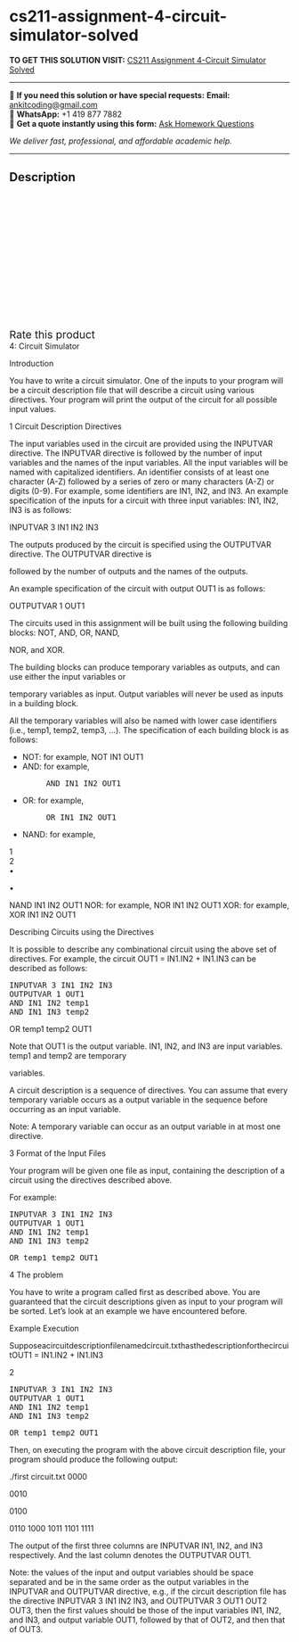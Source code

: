 # cs211-assignment-4-circuit-simulator-solved
**TO GET THIS SOLUTION VISIT:** [CS211 Assignment 4-Circuit Simulator Solved](https://www.ankitcodinghub.com/product/cs211-assignment-4-circuit-simulator-solved/)


---

📩 **If you need this solution or have special requests:** **Email:** ankitcoding@gmail.com  
📱 **WhatsApp:** +1 419 877 7882  
📄 **Get a quote instantly using this form:** [Ask Homework Questions](https://www.ankitcodinghub.com/services/ask-homework-questions/)

*We deliver fast, professional, and affordable academic help.*

---

<h2>Description</h2>



<div class="kk-star-ratings kksr-auto kksr-align-center kksr-valign-top" data-payload="{&quot;align&quot;:&quot;center&quot;,&quot;id&quot;:&quot;93357&quot;,&quot;slug&quot;:&quot;default&quot;,&quot;valign&quot;:&quot;top&quot;,&quot;ignore&quot;:&quot;&quot;,&quot;reference&quot;:&quot;auto&quot;,&quot;class&quot;:&quot;&quot;,&quot;count&quot;:&quot;0&quot;,&quot;legendonly&quot;:&quot;&quot;,&quot;readonly&quot;:&quot;&quot;,&quot;score&quot;:&quot;0&quot;,&quot;starsonly&quot;:&quot;&quot;,&quot;best&quot;:&quot;5&quot;,&quot;gap&quot;:&quot;4&quot;,&quot;greet&quot;:&quot;Rate this product&quot;,&quot;legend&quot;:&quot;0\/5 - (0 votes)&quot;,&quot;size&quot;:&quot;24&quot;,&quot;title&quot;:&quot;CS211 Assignment 4-Circuit Simulator Solved&quot;,&quot;width&quot;:&quot;0&quot;,&quot;_legend&quot;:&quot;{score}\/{best} - ({count} {votes})&quot;,&quot;font_factor&quot;:&quot;1.25&quot;}">

<div class="kksr-stars">

<div class="kksr-stars-inactive">
            <div class="kksr-star" data-star="1" style="padding-right: 4px">


<div class="kksr-icon" style="width: 24px; height: 24px;"></div>
        </div>
            <div class="kksr-star" data-star="2" style="padding-right: 4px">


<div class="kksr-icon" style="width: 24px; height: 24px;"></div>
        </div>
            <div class="kksr-star" data-star="3" style="padding-right: 4px">


<div class="kksr-icon" style="width: 24px; height: 24px;"></div>
        </div>
            <div class="kksr-star" data-star="4" style="padding-right: 4px">


<div class="kksr-icon" style="width: 24px; height: 24px;"></div>
        </div>
            <div class="kksr-star" data-star="5" style="padding-right: 4px">


<div class="kksr-icon" style="width: 24px; height: 24px;"></div>
        </div>
    </div>

<div class="kksr-stars-active" style="width: 0px;">
            <div class="kksr-star" style="padding-right: 4px">


<div class="kksr-icon" style="width: 24px; height: 24px;"></div>
        </div>
            <div class="kksr-star" style="padding-right: 4px">


<div class="kksr-icon" style="width: 24px; height: 24px;"></div>
        </div>
            <div class="kksr-star" style="padding-right: 4px">


<div class="kksr-icon" style="width: 24px; height: 24px;"></div>
        </div>
            <div class="kksr-star" style="padding-right: 4px">


<div class="kksr-icon" style="width: 24px; height: 24px;"></div>
        </div>
            <div class="kksr-star" style="padding-right: 4px">


<div class="kksr-icon" style="width: 24px; height: 24px;"></div>
        </div>
    </div>
</div>


<div class="kksr-legend" style="font-size: 19.2px;">
            <span class="kksr-muted">Rate this product</span>
    </div>
    </div>
<div class="page" title="Page 1">
<div class="layoutArea">
<div class="column">
4: Circuit Simulator

Introduction

You have to write a circuit simulator. One of the inputs to your program will be a circuit description file that will describe a circuit using various directives. Your program will print the output of the circuit for all possible input values.

1 Circuit Description Directives

The input variables used in the circuit are provided using the INPUTVAR directive. The INPUTVAR directive is followed by the number of input variables and the names of the input variables. All the input variables will be named with capitalized identifiers. An identifier consists of at least one character (A-Z) followed by a series of zero or many characters (A-Z) or digits (0-9). For example, some identifiers are IN1, IN2, and IN3. An example specification of the inputs for a circuit with three input variables: IN1, IN2, IN3 is as follows:

INPUTVAR 3 IN1 IN2 IN3

The outputs produced by the circuit is specified using the OUTPUTVAR directive. The OUTPUTVAR directive is

followed by the number of outputs and the names of the outputs.

An example specification of the circuit with output OUT1 is as follows:

OUTPUTVAR 1 OUT1

The circuits used in this assignment will be built using the following building blocks: NOT, AND, OR, NAND,

NOR, and XOR.

The building blocks can produce temporary variables as outputs, and can use either the input variables or

temporary variables as input. Output variables will never be used as inputs in a building block.

All the temporary variables will also be named with lower case identifiers (i.e., temp1, temp2, temp3, …). The specification of each building block is as follows:

<ul>
<li>NOT: for example, NOT IN1 OUT1</li>
<li>AND: for example,
<pre>     AND IN1 IN2 OUT1
</pre>
</li>
<li>OR: for example,
<pre>     OR IN1 IN2 OUT1
</pre>
</li>
<li>NAND: for example,</li>
</ul>
</div>
</div>
<div class="layoutArea">
<div class="column">
1

</div>
</div>
</div>
<div class="page" title="Page 2">
<div class="layoutArea">
<div class="column">
2

</div>
</div>
<div class="layoutArea">
<div class="column">
•

•

</div>
<div class="column">
NAND IN1 IN2 OUT1 NOR: for example, NOR IN1 IN2 OUT1 XOR: for example, XOR IN1 IN2 OUT1

Describing Circuits using the Directives

</div>
</div>
<div class="layoutArea">
<div class="column">
It is possible to describe any combinational circuit using the above set of directives. For example, the circuit OUT1 = IN1.IN2 + IN1.IN3 can be described as follows:

<pre>INPUTVAR 3 IN1 IN2 IN3
OUTPUTVAR 1 OUT1
AND IN1 IN2 temp1
AND IN1 IN3 temp2
</pre>
OR temp1 temp2 OUT1

Note that OUT1 is the output variable. IN1, IN2, and IN3 are input variables. temp1 and temp2 are temporary

variables.

A circuit description is a sequence of directives. You can assume that every temporary variable occurs as a output variable in the sequence before occurring as an input variable.

Note: A temporary variable can occur as an output variable in at most one directive.

3 Format of the Input Files

Your program will be given one file as input, containing the description of a circuit using the directives described above.

For example:

<pre>INPUTVAR 3 IN1 IN2 IN3
OUTPUTVAR 1 OUT1
AND IN1 IN2 temp1
AND IN1 IN3 temp2
</pre>
<pre>OR temp1 temp2 OUT1
</pre>
4 The problem

You have to write a program called first as described above. You are guaranteed that the circuit descriptions given as input to your program will be sorted. Let’s look at an example we have encountered before.

Example Execution

Supposeacircuitdescriptionfilenamedcircuit.txthasthedescriptionforthecircuitOUT1 = IN1.IN2 + IN1.IN3

</div>
</div>
<div class="layoutArea">
<div class="column">
2

</div>
</div>
</div>
<div class="page" title="Page 3">
<div class="layoutArea">
<div class="column">
<pre>INPUTVAR 3 IN1 IN2 IN3
OUTPUTVAR 1 OUT1
AND IN1 IN2 temp1
AND IN1 IN3 temp2
</pre>
<pre>OR temp1 temp2 OUT1
</pre>
Then, on executing the program with the above circuit description file, your program should produce the following output:

./first circuit.txt 0000

0010

0100

0110 1000 1011 1101 1111

The output of the first three columns are INPUTVAR IN1, IN2, and IN3 respectively. And the last column denotes the OUTPUTVAR OUT1.

Note: the values of the input and output variables should be space separated and be in the same order as the output variables in the INPUTVAR and OUTPUTVAR directive, e.g., if the circuit description file has the directive INPUTVAR 3 IN1 IN2 IN3, and OUTPUTVAR 3 OUT1 OUT2 OUT3, then the first values should be those of the input variables IN1, IN2, and IN3, and output variable OUT1, followed by that of OUT2, and then that of OUT3.

</div>
</div>
</div>
